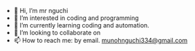 - 👋 Hi, I’m mr nguchi
- 👀 I’m interested in coding and programming
- 🌱 I’m currently learning coding and automation. 
- 💞️ I’m looking to collaborate on 
- 📫 How to reach me: by email. munohnguchi334@gmail.com

<!---
HUSKY245/HUSKY245 is a ✨ special ✨ repository because its `README.md` (this file) appears on your GitHub profile.
You can click the Preview link to take a look at your changes.
--->
